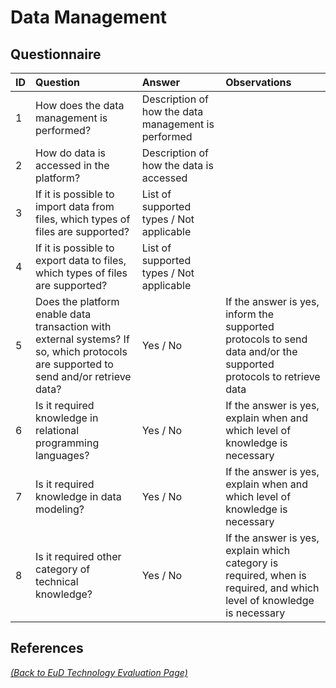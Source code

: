 # Data Management

## Questionnaire

| ID | Question | Answer | Observations |
|:---|:----------------------------------------------------|:------------------|:------------------|
| 1 | How does the data management is performed? | Description of how the data management is performed |  |
| 2 | How do data is accessed in the platform? | Description of how the data is accessed  |  |
| 3 | If it is possible to import data from files, which types of files are supported? | List of supported types / Not applicable |  |
| 4 | If it is possible to export data to files, which types of files are supported? | List of supported types / Not applicable |  |
| 5 | Does the platform enable data transaction with external systems? If so, which protocols are supported to send and/or retrieve data? | Yes / No | If the answer is yes, inform the supported protocols to send data and/or the supported protocols to retrieve data |
| 6 | Is it required knowledge in relational programming languages? | Yes / No | If the answer is yes, explain when and which level of knowledge is necessary |
| 7 | Is it required knowledge in data modeling? | Yes / No | If the answer is yes, explain when and which level of knowledge is necessary  |
| 8 | Is it required other category of technical knowledge? | Yes / No | If the answer is yes, explain which category is required, when is required, and which level of knowledge is necessary  |

## References

_[(Back to EuD Technology Evaluation Page)](../eud_technology_evaluation)_
